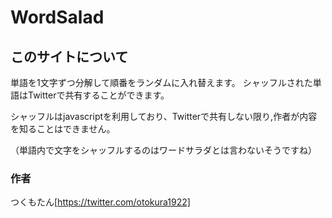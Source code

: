 # WordSalad

## このサイトについて

単語を1文字ずつ分解して順番をランダムに入れ替えます。
シャッフルされた単語はTwitterで共有することができます。

シャッフルはjavascriptを利用しており、Twitterで共有しない限り,作者が内容を知ることはできません。

（単語内で文字をシャッフルするのはワードサラダとは言わないそうですね）

### 作者

つくもたん[https://twitter.com/otokura1922]
